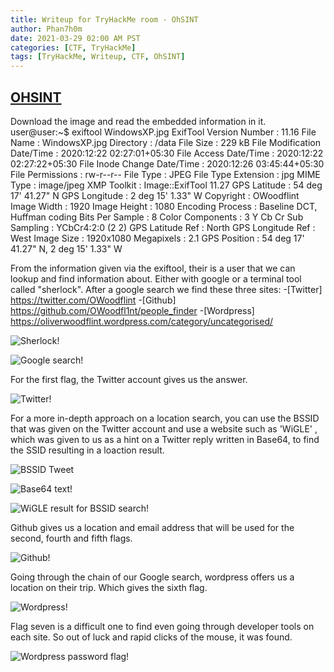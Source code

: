 ```yaml
---
title: Writeup for TryHackMe room - OhSINT
author: Phan7h0m
date: 2021-03-29 02:00 AM PST
categories: [CTF, TryHackMe]
tags: [TryHackMe, Writeup, CTF, OhSINT]
---
```


## [OHSINT](https://tryhackme.com/room/ohsint)

Download the image and read the embedded information in it.
user@user:~$ exiftool WindowsXP.jpg
ExifTool Version Number         : 11.16
File Name                       : WindowsXP.jpg
Directory                       : /data
File Size                       : 229 kB
File Modification Date/Time     : 2020:12:22 02:27:01+05:30
File Access Date/Time           : 2020:12:22 02:27:22+05:30
File Inode Change Date/Time     : 2020:12:26 03:45:44+05:30
File Permissions                : rw-r--r--
File Type                       : JPEG
File Type Extension             : jpg
MIME Type                       : image/jpeg
XMP Toolkit                     : Image::ExifTool 11.27
GPS Latitude                    : 54 deg 17' 41.27" N
GPS Longitude                   : 2 deg 15' 1.33" W
Copyright                       : OWoodflint
Image Width                     : 1920
Image Height                    : 1080
Encoding Process                : Baseline DCT, Huffman coding
Bits Per Sample                 : 8
Color Components                : 3
Y Cb Cr Sub Sampling            : YCbCr4:2:0 (2 2)
GPS Latitude Ref                : North
GPS Longitude Ref               : West
Image Size                      : 1920x1080
Megapixels                      : 2.1
GPS Position                    : 54 deg 17' 41.27" N, 2 deg 15' 1.33" W

From the information given via the exiftool, their is a user that we can lookup and find information about. Either with
google or a terminal tool called "sherlock". After a google search we find these three sites:
  -[Twitter] https://twitter.com/OWoodflint
  -[Github] https://github.com/OWoodfl1nt/people_finder
  -[Wordpress] https://oliverwoodflint.wordpress.com/category/uncategorised/
 
![Sherlock!](/home/kali/THM/OhSINT/Sherlock_Screenshot.png "Sherlock search for OWoodFlint")
 
![Google search!](/home/kali/THM/OhSINT/Google.png "Google search for OWoodFlint")

For the first flag, the Twitter account gives us the answer.

![Twitter!](/home/kali/THM/OhSINT/Twitter.png "Twitter search for OWoodFlint")

For a more in-depth approach on a location search, you can use the BSSID that was given on the Twitter account and use
a website such as 'WiGLE' , which was given to us as a hint on a Twitter reply written in Base64, to find the SSID resulting in a loaction result.

![BSSID Tweet](/home/kali/THM/OhSINT/BSSID_Tweet.png "BSSID Tweet")

![Base64 text!](/home/kali/THM/OhSINT/Base64_Text.png "Base64 Decoded")

![WiGLE result for BSSID search!](/home/kali/THM/OhSINT/SSID_Location.png "WiGLE search for BSSID")

Github gives us a location and email address that will be used for the second, fourth and fifth flags.

![Github!](/home/kali/THM/OhSINT/Github.png "Github search for OWoodFl1nt") 

Going through the chain of our Google search, wordpress offers us a location on their trip. Which gives the sixth flag.

![Wordpress!](/home/kali/THM/OhSINT/Wordpress.png "Wordpress search for OWoodFlint")

Flag seven is a difficult one to find even going through developer tools on each site. So out of luck and rapid clicks
of the mouse, it was found.

![Wordpress password flag!](/home/kali/THM/OhSINT/Password.png)
